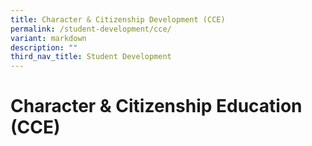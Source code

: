 ```yaml
---
title: Character & Citizenship Development (CCE)
permalink: /student-development/cce/
variant: markdown
description: ""
third_nav_title: Student Development
---
```

Character & Citizenship Education (CCE)
===========================

